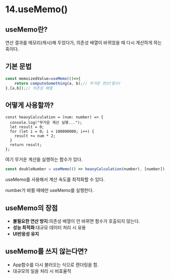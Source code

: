 # 14.useMemo()

## useMemo란?

연산 결과를 메모리(캐시)해 두었다가, 의존성 배열이 바뀌었을 때 다시 계산하게 하는 훅이다.

## 기본 문법

```jsx
const memoizedValue=useMemo(()=>{
	return computeSomething(a, b);// 무거운 연산(함수)
},[a,b]);// 의존성 배열
```

## 어떻게 사용할까?

```tsx
const heavyCalculation = (num: number) => {
  console.log("무거운 계산 실행...");
  let result = 0;
  for (let i = 0; i < 100000000; i++) {
    result += num * 2;
  }
  return result;
};
```

여기 무거운 계산을 실행하는 함수가 있다.

```jsx
const doubleNumber = useMemo(() => heavyCalculation(number), [number]);
```

useMemo를 사용해서 계산 속도를 최적화할 수 있다.

number가 바뀔 때에만 useMemo를 실행한다.

## useMemo의 장점

- **불필요한 연산 방지**:의존성 배열이 안 바뀌면 함수가 호출되지 않는다.
- **성능 최적화**:대규모 데이터 처리 시 유용
- **UI반응성 유지**

## useMemo를 쓰지 않는다면?

- App함수를 다시 불러오는 식으로 렌더링을 함.
- 대규모의 일을 처리 시 비효율적
